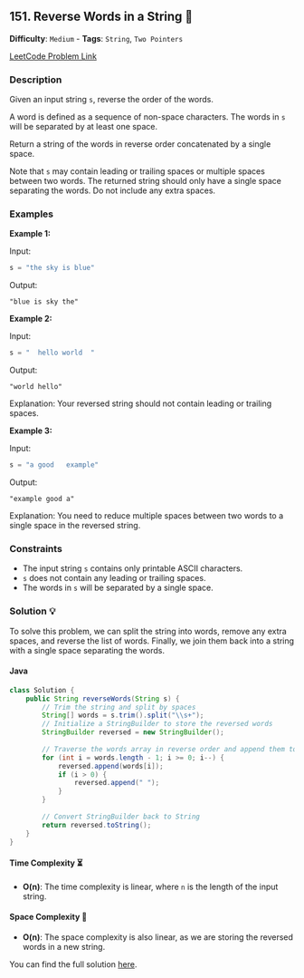 ## 151. Reverse Words in a String 🔄

**Difficulty**: `Medium` - **Tags**: `String`, `Two Pointers`

[LeetCode Problem Link](https://leetcode.com/problems/reverse-words-in-a-string/description/)

### Description

Given an input string `s`, reverse the order of the words.

A word is defined as a sequence of non-space characters. The words in `s` will be separated by at least one space.

Return a string of the words in reverse order concatenated by a single space.

Note that `s` may contain leading or trailing spaces or multiple spaces between two words. The returned string should only have a single space separating the words. Do not include any extra spaces.

### Examples

**Example 1:**

Input:
```java
s = "the sky is blue"
```

Output:
```
"blue is sky the"
```

**Example 2:**

Input:
```java
s = "  hello world  "
```

Output:
```
"world hello"
```

Explanation:
Your reversed string should not contain leading or trailing spaces.

**Example 3:**

Input:
```java
s = "a good   example"
```

Output:
```
"example good a"
```

Explanation:
You need to reduce multiple spaces between two words to a single space in the reversed string.

### Constraints

- The input string `s` contains only printable ASCII characters.
- `s` does not contain any leading or trailing spaces.
- The words in `s` will be separated by a single space.

### Solution 💡

To solve this problem, we can split the string into words, remove any extra spaces, and reverse the list of words. Finally, we join them back into a string with a single space separating the words.

#### Java

```java
class Solution {
    public String reverseWords(String s) {
        // Trim the string and split by spaces
        String[] words = s.trim().split("\\s+");
        // Initialize a StringBuilder to store the reversed words
        StringBuilder reversed = new StringBuilder();
        
        // Traverse the words array in reverse order and append them to the StringBuilder
        for (int i = words.length - 1; i >= 0; i--) {
            reversed.append(words[i]);
            if (i > 0) {
                reversed.append(" ");
            }
        }
        
        // Convert StringBuilder back to String
        return reversed.toString();
    }
}
```

#### Time Complexity ⏳

- **O(n)**: The time complexity is linear, where `n` is the length of the input string.

#### Space Complexity 💾

- **O(n)**: The space complexity is also linear, as we are storing the reversed words in a new string.

You can find the full solution [here](Solution.java).